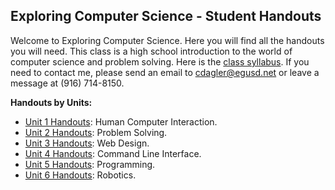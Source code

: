 ## Exploring Computer Science - Student Handouts

Welcome to Exploring Computer Science. Here you will find all the handouts you will need. This class is a high school introduction to the world of computer science and problem solving. Here is the [class syllabus](./syllabus_ecs.pdf). If you need to contact me, please send an email to <cdagler@egusd.net> or leave a message at (916) 714-8150.

**Handouts by Units:**
* [Unit 1 Handouts](./01_Humman_Computer_Interaction/readme.md): Human Computer Interaction.
* [Unit 2 Handouts](./02_Problem_Solving/readme.md): Problem Solving.
* [Unit 3 Handouts](./03_Web_Design/readme.md): Web Design.
* [Unit 4 Handouts](./04_Command_Line_Interface/readme.md): Command Line Interface.
* [Unit 5 Handouts](./05_Programming/readme.md): Programming.
* [Unit 6 Handouts](./06_Robotics/readme.md): Robotics.
